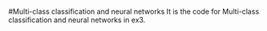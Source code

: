#Multi-class classification and neural networks
It is the code for Multi-class classification and neural networks in ex3.
